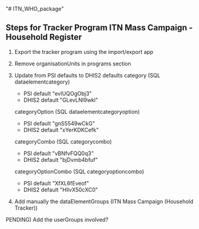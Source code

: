 "# ITN_WHO_package" 

Steps for Tracker Program ITN Mass Campaign - Household Register
----------------------------------------------------------------

1) Export the tracker program using the import/export app
2) Remove organisationUnits in programs section
3) Update from PSI defaults to DHIS2 defaults
	category (SQL dataelementcategory)
	  - PSI default "evIUQOgObj3"
	  - DHIS2 default "GLevLNI9wkl"

	categoryOption (SQL dataelementcategoryoption)
	  - PSI default "gnS5549wCkG"
	  - DHIS2 default "xYerKDKCefk"

	categoryCombo (SQL categorycombo)
	  - PSI default "vBNfvFQQ0q3"
	  - DHIS2 default "bjDvmb4bfuf"

	categoryOptionCombo (SQL categoryoptioncombo)
	  - PSI default "XfXL6fEveof"
	  - DHIS2 default "HllvX50cXC0"

4) Add manually the dataElementGroups (ITN Mass Campaign (Household Tracker))

PENDING) Add the userGroups involved?
